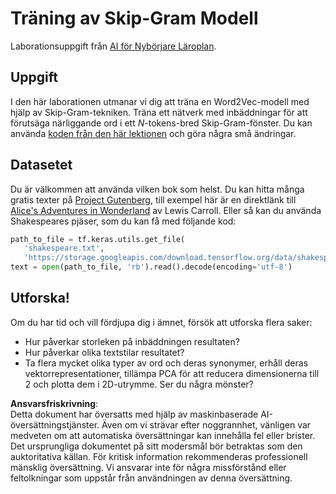 # Träning av Skip-Gram Modell

Laborationsuppgift från [AI för Nybörjare Läroplan](https://github.com/microsoft/ai-for-beginners).

## Uppgift

I den här laborationen utmanar vi dig att träna en Word2Vec-modell med hjälp av Skip-Gram-tekniken. Träna ett nätverk med inbäddningar för att förutsäga närliggande ord i ett $N$-tokens-bred Skip-Gram-fönster. Du kan använda [koden från den här lektionen](../../../../../../lessons/5-NLP/15-LanguageModeling/CBoW-TF.ipynb) och göra några små ändringar.

## Datasetet

Du är välkommen att använda vilken bok som helst. Du kan hitta många gratis texter på [Project Gutenberg](https://www.gutenberg.org/), till exempel här är en direktlänk till [Alice's Adventures in Wonderland](https://www.gutenberg.org/files/11/11-0.txt) av Lewis Carroll. Eller så kan du använda Shakespeares pjäser, som du kan få med följande kod:

```python
path_to_file = tf.keras.utils.get_file(
   'shakespeare.txt', 
   'https://storage.googleapis.com/download.tensorflow.org/data/shakespeare.txt')
text = open(path_to_file, 'rb').read().decode(encoding='utf-8')
```

## Utforska!

Om du har tid och vill fördjupa dig i ämnet, försök att utforska flera saker:

* Hur påverkar storleken på inbäddningen resultaten?
* Hur påverkar olika textstilar resultatet?
* Ta flera mycket olika typer av ord och deras synonymer, erhåll deras vektorrepresentationer, tillämpa PCA för att reducera dimensionerna till 2 och plotta dem i 2D-utrymme. Ser du några mönster?

**Ansvarsfriskrivning**:  
Detta dokument har översatts med hjälp av maskinbaserade AI-översättningstjänster. Även om vi strävar efter noggrannhet, vänligen var medveten om att automatiska översättningar kan innehålla fel eller brister. Det ursprungliga dokumentet på sitt modersmål bör betraktas som den auktoritativa källan. För kritisk information rekommenderas professionell mänsklig översättning. Vi ansvarar inte för några missförstånd eller feltolkningar som uppstår från användningen av denna översättning.
